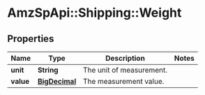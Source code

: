 # AmzSpApi::Shipping::Weight

## Properties
Name | Type | Description | Notes
------------ | ------------- | ------------- | -------------
**unit** | **String** | The unit of measurement. | 
**value** | [**BigDecimal**](BigDecimal.md) | The measurement value. | 


